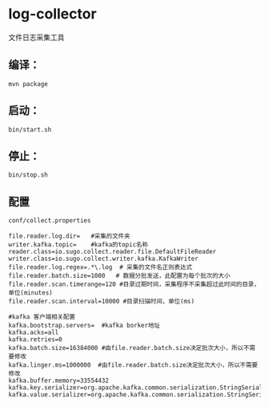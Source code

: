 # log-collector
文件日志采集工具

编译：
-----
```shell
mvn package
```

启动：
-----
```shell
bin/start.sh
```
停止：
-----

```shell
bin/stop.sh
```

配置
-----

`conf/collect.properties`

```properties
file.reader.log.dir=   #采集的文件夹
writer.kafka.topic=    #kafka的topic名称
reader.class=io.sugo.collect.reader.file.DefaultFileReader
writer.class=io.sugo.collect.writer.kafka.KafkaWriter
file.reader.log.regex=.*\.log  # 采集的文件名正则表达式
file.reader.batch.size=1000   # 数据分批发送，此配置为每个批次的大小
file.reader.scan.timerange=120 #目录过期时间，采集程序不采集超过此时间的目录，单位(minutes)
file.reader.scan.interval=10000 #目录扫描时间，单位(ms)

#kafka 客户端相关配置
kafka.bootstrap.servers=  #kafka borker地址
kafka.acks=all
kafka.retries=0
kafka.batch.size=16384000 #由file.reader.batch.size决定批次大小，所以不需要修改
kafka.linger.ms=1000000  #由file.reader.batch.size决定批次大小，所以不需要修改
kafka.buffer.memory=33554432
kafka.key.serializer=org.apache.kafka.common.serialization.StringSerializer
kafka.value.serializer=org.apache.kafka.common.serialization.StringSerializer
```
